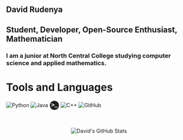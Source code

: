 ## David Rudenya

## Student, Developer, Open-Source Enthusiast, Mathematician

### I am a junior at North Central College studying computer science and applied mathematics.

# Tools and Languages

<img align="center" alt="Python" width="26px" src="https://cdn.jsdelivr.net/npm/programming-languages-logos/src/python/python.png" />
<img align="center" alt="Java" width="26px" src="https://cdn.jsdelivr.net/npm/programming-languages-logos/src/java/java.png" />
<img align="center" alt="Terminal" width="26px" src="https://raw.githubusercontent.com/github/explore/80688e429a7d4ef2fca1e82350fe8e3517d3494d/topics/terminal/terminal.png" />
<img align="center" alt="C++" width="26px" src="https://img.icons8.com/color/50/000000/c-plus-plus-logo.png"/>
<img align="center" alt="GitHub" width="26px" src="https://github.githubassets.com/images/modules/logos_page/GitHub-Mark.png" />

<br />
<br />
<br />

<p align="center"> <img src="https://github-readme-stats.vercel.app/api?username=d-val-r&show_icons=true&theme=gotham" alt="David's GitHub Stats" />
